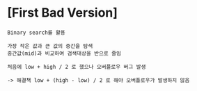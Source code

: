 # [First Bad Version]
```
Binary search를 활용

가장 작은 값과 큰 값의 중간을 탐색
중간값(mid)과 비교하여 검색대상을 반으로 줄임

처음에 low + high / 2 로 했으나 오버플로우 버그 발생

-> 해결책 low + (high - low) / 2 로 해야 오버플로우가 발생하지 않음

```
